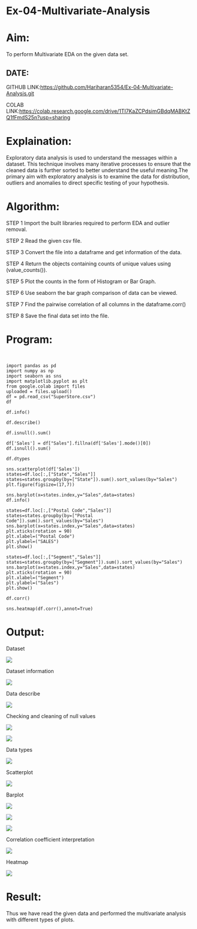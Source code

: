 # Ex-04-Multivariate-Analysis

# Aim:
To perform Multivariate EDA on the given data set.

## DATE:

GITHUB LINK:https://github.com/Hariharan5354/Ex-04-Multivariate-Analysis.git

COLAB LINK:https://colab.research.google.com/drive/1TI7KaZCPdsimGBdqMABKtZQ1fFmdS25n?usp=sharing

# Explaination:
Exploratory data analysis is used to understand the messages within a dataset. This technique involves many iterative processes to ensure that the cleaned data is further sorted to better understand the useful meaning.The primary aim with exploratory analysis is to examine the data for distribution, outliers and anomalies to direct specific testing of your hypothesis.

# Algorithm:
STEP 1 Import the built libraries required to perform EDA and outlier removal.

STEP 2 Read the given csv file.

STEP 3 Convert the file into a dataframe and get information of the data.

STEP 4 Return the objects containing counts of unique values using (value_counts()).

STEP 5 Plot the counts in the form of Histogram or Bar Graph.

STEP 6 Use seaborn the bar graph comparison of data can be viewed.

STEP 7 Find the pairwise correlation of all columns in the dataframe.corr()

STEP 8 Save the final data set into the file.

# Program:

```


import pandas as pd
import numpy as np
import seaborn as sns
import matplotlib.pyplot as plt
from google.colab import files
uploaded = files.upload()
df = pd.read_csv("SuperStore.csv")
df

df.info()

df.describe()

df.isnull().sum()

df['Sales'] = df["Sales"].fillna(df['Sales'].mode()[0])
df.isnull().sum()

df.dtypes

sns.scatterplot(df['Sales'])
states=df.loc[:,["State","Sales"]]
states=states.groupby(by=["State"]).sum().sort_values(by="Sales")
plt.figure(figsize=(17,7))

sns.barplot(x=states.index,y="Sales",data=states)
df.info()

states=df.loc[:,["Postal Code","Sales"]]
states=states.groupby(by=["Postal Code"]).sum().sort_values(by="Sales")
sns.barplot(x=states.index,y="Sales",data=states)
plt.xticks(rotation = 90)
plt.xlabel=("Postal Code")
plt.ylabel=("SALES")
plt.show()

states=df.loc[:,["Segment","Sales"]]
states=states.groupby(by=["Segment"]).sum().sort_values(by="Sales")
sns.barplot(x=states.index,y="Sales",data=states)
plt.xticks(rotation = 90)
plt.xlabel=("Segment")
plt.ylabel=("Sales")
plt.show()

df.corr()

sns.heatmap(df.corr(),annot=True)

```

# Output:

Dataset

![](https://github.com/Hariharan5354/Ex-04-Multivariate-Analysis/blob/main/01.jpg)

Dataset information

![](https://github.com/Hariharan5354/Ex-04-Multivariate-Analysis/blob/main/02.jpg)

Data describe

![](https://github.com/Hariharan5354/Ex-04-Multivariate-Analysis/blob/main/03.jpg)

Checking and cleaning of null values

![](https://github.com/Hariharan5354/Ex-04-Multivariate-Analysis/blob/main/04.jpg)

![](https://github.com/Hariharan5354/Ex-04-Multivariate-Analysis/blob/main/05.jpg)

Data types

![](https://github.com/Hariharan5354/Ex-04-Multivariate-Analysis/blob/main/06.jpg)

Scatterplot

![](https://github.com/Hariharan5354/Ex-04-Multivariate-Analysis/blob/main/07.jpg)

Barplot

![](https://github.com/Hariharan5354/Ex-04-Multivariate-Analysis/blob/main/08.jpg)

![](https://github.com/Hariharan5354/Ex-04-Multivariate-Analysis/blob/main/09.jpg)

![](https://github.com/Hariharan5354/Ex-04-Multivariate-Analysis/blob/main/10.jpg)

Correlation coefficient interpretation

![](https://github.com/Hariharan5354/Ex-04-Multivariate-Analysis/blob/main/11.jpg)

Heatmap

![](https://github.com/Hariharan5354/Ex-04-Multivariate-Analysis/blob/main/12.jpg)

# Result:
Thus we have read the given data and performed the multivariate analysis with different types of plots.

